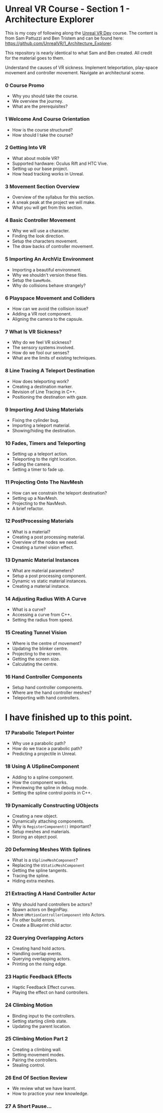 # Unreal VR Course - Section 1 - Architecture Explorer

This is my copy of following along the [Unreal VR Dev](https://www.udemy.com/unrealvr/) course. The content is from Sam Pattuzzi and Ben Tristem and can be found here: https://github.com/UnrealVR/1_Architecture_Explorer.

This repository is nearly identical to what Sam and Ben created. All credit for the material goes to them.

Understand the causes of VR sickness. Implement teleportation, play-space movement and controller movement. Navigate an architectural scene.

### 0 Course Promo ###

+ Why you should take the course.
+ We overview the journey.
+ What are the prerequisites?

### 1 Welcome And Course Orientation ###

+ How is the course structured?
+ How should I take the course?

### 2 Getting Into VR ###

+ What about mobile VR?
+ Supported hardware: Oculus Rift and HTC Vive.
+ Setting up our base project.
+ How head tracking works in Unreal.

### 3 Movement Section Overview ###

+ Overview of the syllabus for this section.
+ A sneak peak at the project we will make.
+ What you will get from this section.

### 4 Basic Controller Movement ###

+ Why we will use a character.
+ Finding the look direction.
+ Setup the characters movement.
+ The draw backs of controller movement.

### 5 Importing An ArchViz Environment ###

+ Importing a beautiful environment.
+ Why we shouldn't version these files.
+ Setup the `GameMode`.
+ Why do collisions behave strangely?

### 6 Playspace Movement and Colliders ###

+ How can we avoid the collision issue?
+ Adding a VR root component.
+ Aligning the camera to the capsule.

### 7 What Is VR Sickness? ###

+ Why do we feel VR sickness?
+ The sensory systems involved.
+ How do we fool our senses?
+ What are the limits of existing techniques.

### 8 Line Tracing A Teleport Destination ###

+ How does teleporting work?
+ Creating a destination marker.
+ Revision of Line Tracing in C++.
+ Positioning the destination with gaze.

### 9 Importing And Using Materials ###

+ Fixing the cylinder bug.
+ Importing a teleport material.
+ Showing/hiding the destination.

### 10 Fades, Timers and Teleporting ###

+ Setting up a teleport action.
+ Teleporting to the right location.
+ Fading the camera.
+ Setting a timer to fade up.

### 11 Projecting Onto The NavMesh ###

+ How can we constrain the teleport destination?
+ Setting up a NavMesh.
+ Projecting to the NavMesh.
+ A brief refactor.

### 12 PostProcessing Materials ###

+ What is a material?
+ Creating a post processing material.
+ Overview of the nodes we need.
+ Creating a tunnel vision effect.

### 13 Dynamic Material Instances ###

+ What are material parameters?
+ Setup a post processing component.
+ Dynamic vs static material instances.
+ Creating a material instance.

### 14 Adjusting Radius With A Curve ###

+ What is a curve?
+ Accessing a curve from C++.
+ Setting the radius from speed.

### 15 Creating Tunnel Vision ###

+ Where is the centre of movement?
+ Updating the blinker centre.
+ Projecting to the screen.
+ Getting the screen size.
+ Calculating the centre.

### 16 Hand Controller Components ###

+ Setup hand controller components.
+ Where are the hand controller meshes?
+ Teleporting with hand controllers.

# I have finished up to this point.

### 17 Parabolic Teleport Pointer ###

+ Why use a parabolic path?
+ How do we trace a parabolic path?
+ Predicting a projectile in Unreal.

### 18 Using A USplineComponent ###

+ Adding to a spline component.
+ How the component works.
+ Previewing the spline in debug mode.
+ Setting the spline control points in C++.

### 19 Dynamically Constructing UObjects ##

+ Creating a new object.
+ Dynamically attaching components.
+ Why is `RegisterComponent()` important?
+ Setup meshes and materials.
+ Storing an object pool.

### 20 Deforming Meshes With Splines ###

+ What is a `USplineMeshComponent`?
+ Replacing the `UStaticMeshComponent`
+ Getting the spline tangents.
+ Tracing the spline.
+ Hiding extra meshes.

### 21 Extracting A Hand Controller Actor ###

+ Why should hand controllers be actors?
+ Spawn actors on BeginPlay.
+ Move `UMotionControllerComponent` into Actors.
+ Fix other build errors.
+ Create a Blueprint child actor.

### 22 Querying Overlapping Actors ###

+ Creating hand hold actors.
+ Handling overlap events.
+ Querying overlapping actors.
+ Printing on the rising edge.

### 23 Haptic Feedback Effects ###

+ Haptic Feedback Effect curves.
+ Playing the effect on hand controllers.

### 24 Climbing Motion ###

+ Binding input to the controllers.
+ Setting starting climb state.
+ Updating the parent location.

### 25 Climbing Motion Part 2 ###

+ Creating a climbing wall.
+ Setting movement modes.
+ Pairing the controllers.
+ Stealing control.

### 26 End Of Section Review ###

+ We review what we have learnt.
+ How to practice your new knowledge.

### 27 A Short Pause... ###
